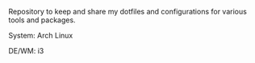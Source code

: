 Repository to keep and share my dotfiles and configurations for various tools and packages.

System: Arch Linux

DE/WM: i3
